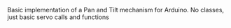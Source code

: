 Basic implementation of a Pan and Tilt mechanism for Arduino. No classes, just basic servo calls and functions
